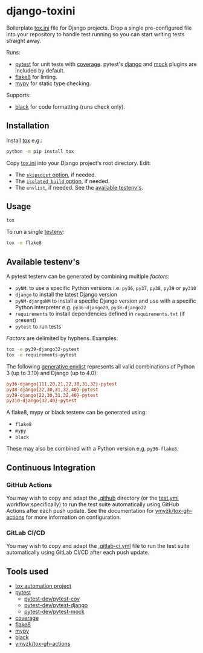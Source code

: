 # django-toxini

Boilerplate [tox.ini](tox.ini) file for Django projects. Drop a single
pre-configured file into your repository to handle test running so you can start
writing tests straight away.

Runs:
- [pytest](https://docs.pytest.org/en/latest/) for unit tests with
  [coverage](https://coverage.readthedocs.io/en/latest/). pytest's
  [django](https://github.com/pytest-dev/pytest-django/) and
  [mock](https://github.com/pytest-dev/pytest-mock/) plugins are included by
  default.
- [flake8](https://flake8.pycqa.org/en/latest/) for linting.
- [mypy](https://mypy.readthedocs.io/en/stable/) for static type checking.

Supports:
- [black](https://black.readthedocs.io/en/stable/) for code formatting
  (runs check only).

## Installation

Install [tox](https://tox.readthedocs.io/en/latest/install.html) e.g.:
```sh
python -m pip install tox
```

Copy [tox.ini](tox.ini) into your Django project's root directory. Edit:
- The [`skipsdist` option](tox.ini#L2), if needed.
- The [`isolated_build` option](tox.ini#L4), if needed.
- The `envlist`, if needed. See the [available testenv's](#available-testenvs).

## Usage
```sh
tox
```

To run a single [testenv](#available-testenvs):
```sh
tox -e flake8
```

## Available testenv's

A pytest testenv can be generated by combining multiple _factors_:
- `pyNM`: to use a specific Python versions i.e. `py36`, `py37`, `py38`, `py39`
  or `py310`
- `django` to install the latest Django version
- `pyNM-djangoNM` to install a specific Django version and use with a specific
  Python interpreter e.g. `py36-django20`, `py38-django22`
- `requirements` to install dependencies defined in `requirements.txt` (if
  present)
- `pytest` to run tests

_Factors_ are delimited by hyphens. Examples:
```sh
tox -e py39-django32-pytest
tox -e requirements-pytest
```

The following
[generative envlist](https://tox.wiki/en/latest/config.html#generating-environments-conditional-settings)
represents all valid combinations of Python 3 (up to 3.10) and Django (up to
4.0):
```ini
py36-django{111,20,21,22,30,31,32}-pytest
py38-django{22,30,31,32,40}-pytest
py39-django{22,30,31,32,40}-pytest
py310-django{32,40}-pytest
```

A flake8, mypy or black testenv can be generated using:
- `flake8`
- `mypy`
- `black`

These may also be combined with a Python version e.g. `py36-flake8`.

## Continuous Integration

### GitHub Actions

You may wish to copy and adapt the [.github](.github) directory (or the
[test.yml]( .github/workflows/test.yml) workflow specifically) to run the test
suite automatically using GitHub Actions after each push update. See the
documentation for
[ymyzk/tox-gh-actions](https://github.com/ymyzk/tox-gh-actions) for more
information on configuration.

### GitLab CI/CD

You may wish to copy and adapt the [.gitlab-ci.yml](.gitlab-ci.yml) file to run
the test suite automatically using GitLab CI/CD after each push update.

## Tools used

- [tox automation project](https://tox.readthedocs.io/en/latest/index.html)
- [pytest](https://docs.pytest.org/en/latest/)
  - [pytest-dev/pytest-cov](https://github.com/pytest-dev/pytest-cov)
  - [pytest-dev/pytest-django](https://github.com/pytest-dev/pytest-django/)
  - [pytest-dev/pytest-mock](https://github.com/pytest-dev/pytest-mock/)
- [coverage](https://coverage.readthedocs.io/en/latest/)
- [flake8](https://flake8.pycqa.org/en/latest/)
- [mypy](https://mypy.readthedocs.io/en/stable/)
- [black](https://black.readthedocs.io/en/stable/)
- [ymyzk/tox-gh-actions](https://github.com/ymyzk/tox-gh-actions)
